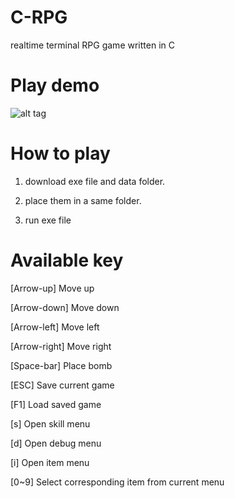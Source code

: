 # C-RPG
realtime terminal RPG game written in C

# Play demo
![alt tag](https://github.com/x86poem/C-RPG/blob/master/Animation.gif)

# How to play
1. download exe file and data folder.

2. place them in a same folder.

3. run exe file

# Available key
[Arrow-up] Move up

[Arrow-down] Move down

[Arrow-left] Move left

[Arrow-right] Move right

[Space-bar] Place bomb

[ESC] Save current game

[F1] Load saved game

[s] Open skill menu

[d] Open debug menu

[i] Open item menu

[0~9] Select corresponding item from current menu